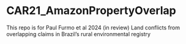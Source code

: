 # CAR21_AmazonPropertyOverlap
This repo is for Paul Furmo et al 2024 (in review) Land conflicts from overlapping claims in Brazil’s rural environmental registry

